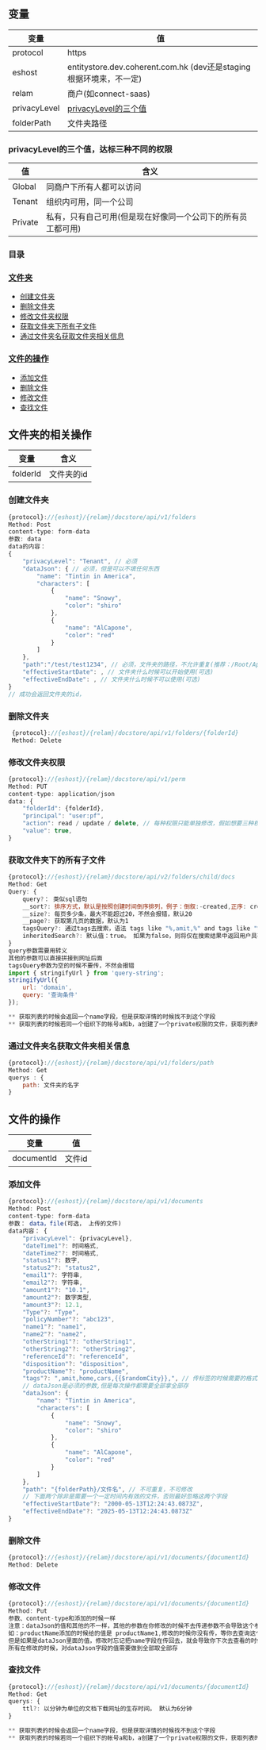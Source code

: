 ## 变量
| 变量 | 值 |
| --- | --- |
| protocol | https |
| eshost | entitystore.dev.coherent.com.hk (dev还是staging根据环境来，不一定) |
| relam | 商户(如connect-saas) |
| privacyLevel | [privacyLevel的三个值](#privacyLevel的三个值，达标三种不同的权限) |
| folderPath | 文件夹路径 |
### privacyLevel的三个值，达标三种不同的权限

| 值 | 含义 |
| --- | --- |
| Global | 同商户下所有人都可以访问 |
| Tenant | 组织内可用，同一个公司 |
| Private | 私有，只有自己可用(但是现在好像同一个公司下的所有员工都可用) |

### 目录
### [文件夹](#文件夹的相关操作)
- [创建文件夹](#创建文件夹)
- [删除文件夹](#删除文件夹)
- [修改文件夹权限](#修改文件夹权限)
- [获取文件夹下所有子文件](#获取文件夹下的所有子文件)
- [通过文件夹名获取文件夹相关信息](#通过文件夹名获取文件夹相关信息)

### [文件的操作](#文件的操作)

- [添加文件](#添加文件)
- [删除文件](#删除文件)
- [修改文件](#修改文件)
- [查找文件](#查找文件)

## 文件夹的相关操作

| 变量 | 含义 |
| --- | --- |
| folderId | 文件夹的id |

### 创建文件夹
``` javascript
{protocol}://{eshost}/{relam}/docstore/api/v1/folders
Method: Post
content-type: form-data
参数: data
data的内容：
{
    "privacyLevel": "Tenant", // 必须
    "dataJson": { // 必须，但是可以不填任何东西
        "name": "Tintin in America",
        "characters": [
            {
                "name": "Snowy",
                "color": "shiro"
            },
            {
                "name": "AlCapone",
                "color": "red"
            }
        ]
    },
    "path":"/test/test1234", // 必须，文件夹的路径，不允许重复(推荐：/Root/Apps/*****)
    "effectiveStartDate": , // 文件夹什么时候可以开始使用(可选)
    "effectiveEndDate": , // 文件夹什么时候不可以使用(可选)
}
// 成功会返回文件夹的id，
```

### 删除文件夹
``` javascript
 {protocol}://{eshost}/{relam}/docstore/api/v1/folders/{folderId}
 Method: Delete
```

### 修改文件夹权限

``` javascript
{protocol}://{eshost}/{relam}/docstore/api/v1/perm
Method: PUT
content-type: application/json
data: {
    "folderId": {folderId},
    "principal": "user:pf",
    "action": read / update / delete, // 每种权限只能单独修改，假如想要三种权限就需要发三个请求，
    "value": true,
}   
```

### 获取文件夹下的所有子文件

``` javascript
{protocol}://{eshost}/{relam}/docstore/api/v2/folders/child/docs
Method: Get
Query: {
    query?： 类似sql语句
    __sort?: 排序方式，默认是按照创建时间倒序排列，例子：倒叙:-created,正序: created
    __size?: 每页多少条，最大不能超过20，不然会报错，默认20
    __page?: 获取第几页的数据，默认为1
    tagsQuery?: 通过tags去搜索，语法 tags like "%,amit,%" and tags like "%,home,%",tags的值需要是`,{value},`
    inheritedSearch?: 默认值：true。 如果为false，则将仅在搜索结果中返回用户具有读取权限的子实体。 设置为true时，用户只需要在fpath参数所引用的文件夹上具有读取权限即可
}
query参数需要用转义
其他的参数可以直接拼接到网址后面
tagsQuery参数为空的时候不要传，不然会报错
import { stringifyUrl } from 'query-string';
stringifyUrl({
    url: 'domain',
    query: '查询条件'
});

** 获取列表的时候会返回一个name字段，但是获取详情的时候找不到这个字段
** 获取列表的时候若同一个组织下的帐号a和b，a创建了一个private权限的文件，获取列表时，b是能够获取到的，但是通过id查看详情时会返回无权限
```

### 通过文件夹名获取文件夹相关信息
``` javascript
{protocol}://{eshost}/{relam}/docstore/api/v1/folders/path
Method: Get
querys : {
    path: 文件夹的名字
}
```

## 文件的操作

| 变量 | 值 |
| --- | --- |
| documentId | 文件id |

### 添加文件
``` javascript
{protocol}://{eshost}/{relam}/docstore/api/v1/documents
Method: Post
content-type: form-data
参数： data，file(可选， 上传的文件)
data内容： {
    "privacyLevel": {privacyLevel},
    "dateTime1"?: 时间格式,
    "dateTime2"?: 时间格式,
    "status1"?: 数字,
    "status2"?: "status2",
    "email1"?: 字符串,
    "email2"?: 字符串,
    "amount1"?: "10.1",
    "amount2"?: 数字类型,
    "amount3"?: 12.1,
    "Type"?: "Type",
    "policyNumber"?: "abc123",
    "name1"?: "name1",
    "name2"?: "name2",
    "otherString1"?: "otherString1",
    "otherString2"?: "otherString2",
    "referenceId"?: "referenceId",
    "disposition"?: "disposition",
    "productName"?: "productName",
    "tags"?: ",amit,home,cars,{{$randomCity}},", // 传标签的时候需要的格式就是这样，前后都要有逗号
    // dataJson是必须的参数,但是每次操作都需要全部拿全部存
    "dataJson": {
        "name": "Tintin in America",
        "characters": [
            {
                "name": "Snowy",
                "color": "shiro"
            },
            {
                "name": "AlCapone",
                "color": "red"
            }
        ]
    },
    "path": "{folderPath}/文件名", // 不可重复，不可修改
    // 下面两个除非是需要一个一定时间内有效的文件，否则最好忽略这两个字段
    "effectiveStartDate"?: "2000-05-13T12:24:43.0873Z",
    "effectiveEndDate"?: "2025-05-13T12:24:43.0873Z"
}
```
### 删除文件
``` javascript
{protocol}://{eshost}/{relam}/docstore/api/v1/documents/{documentId}
Method: Delete
```
### 修改文件

``` javascript
{protocol}://{eshost}/{relam}/docstore/api/v1/documents/{documentId}
Method: Put
参数、content-type和添加的时候一样
注意：dataJson的值和其他的不一样，其他的参数在你修改的时候不去传递参数不会导致这个参数的值消失，但是dataJson会
如：productName添加的时候给的值是 productName1,修改的时候你没有传，等你去查询这个信息的时候，productName的值还是productName1,
但是如果是dataJson里面的值，修改时忘记把name字段在传回去，就会导致你下次去查看的时候会发现name字段找不到了
所有在修改的时候，对dataJson字段的值需要做到全部取全部存
```

### 查找文件

``` javascript
{protocol}://{eshost}/{relam}/docstore/api/v1/documents/{documentId}
Method: Get
querys: {
    ttl?: 以分钟为单位的文档下载网址的生存时间。 默认为6分钟
}

** 获取列表的时候会返回一个name字段，但是获取详情的时候找不到这个字段
** 获取列表的时候若同一个组织下的帐号a和b，a创建了一个private权限的文件，获取列表时，b是能够获取到的，但是通过id查看详情时会返回无权限
```
